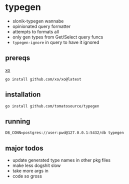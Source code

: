 # typegen

- slonik-typegen wannabe
- opinionated query formatter
- attempts to formats all
- only gen types from Get/Select query funcs
- `typegen-ignore` in query to have it ignored

## prereqs

[xo](https://github.com/xo/xo)

```
go install github.com/xo/xo@latest
```

## installation

```
go install github.com/tomatosource/typegen
```

## running

```
DB_CONN=postgres://user:pwd@127.0.0.1:5432/db typegen
```

## major todos

- update generated type names in other pkg files
- make less dogshit slow
- take more args in
- code so gross
